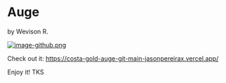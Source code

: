 # Auge
by Wevison R.

[![image-github.png](https://i.postimg.cc/1XM3wBnV/image-github.png)](https://postimg.cc/304hHgZ3)

Check out it:
https://costa-gold-auge-git-main-jasonpereirax.vercel.app/

Enjoy it!
TKS
